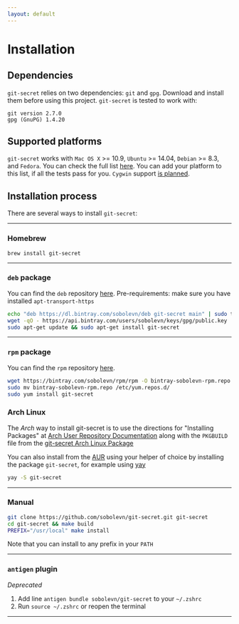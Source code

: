 ```yaml
---
layout: default
---
```


# Installation

## Dependencies

`git-secret` relies on two dependencies: `git` and `gpg`. Download and install them before using this project. `git-secret` is tested to work with:

    git version 2.7.0
    gpg (GnuPG) 1.4.20

## Supported platforms

`git-secret` works with `Mac OS X` >= 10.9, `Ubuntu` >= 14.04, `Debian` >= 8.3, and `Fedora`.
You can check the full list [here](https://travis-ci.org/sobolevn/git-secret).
You can add your platform to this list, if all the tests pass for you.
`Cygwin` support [is planned](https://github.com/sobolevn/git-secret/issues/40).

## Installation process

There are several ways to install `git-secret`:

---

### Homebrew

`brew install git-secret`

---

### `deb` package

You can find the `deb` repository [here](https://bintray.com/sobolevn/deb/git-secret).
Pre-requirements: make sure you have installed `apt-transport-https`

```bash
echo "deb https://dl.bintray.com/sobolevn/deb git-secret main" | sudo tee -a /etc/apt/sources.list
wget -qO - https://api.bintray.com/users/sobolevn/keys/gpg/public.key | sudo apt-key add -
sudo apt-get update && sudo apt-get install git-secret
```

---

### `rpm` package

You can find the `rpm` repository [here](https://bintray.com/sobolevn/rpm/git-secret).

```bash
wget https://bintray.com/sobolevn/rpm/rpm -O bintray-sobolevn-rpm.repo
sudo mv bintray-sobolevn-rpm.repo /etc/yum.repos.d/
sudo yum install git-secret
```

### Arch Linux

The _Arch_ way to install git-secret is to use the directions for
"Installing Packages" at [Arch User Repository Documentation](https://wiki.archlinux.org/index.php/Arch_User_Repository#Installing_packages)
along with the `PKGBUILD` file from the [git-secret Arch Linux Package](https://aur.archlinux.org/packages/git-secret/)

You can also install from the [AUR](https://aur.archlinux.org/) using your helper of choice by 
installing the package `git-secret`, for example using [yay](https://github.com/Jguer/yay)

```bash
yay -S git-secret
```

---

### Manual

```bash
git clone https://github.com/sobolevn/git-secret.git git-secret
cd git-secret && make build
PREFIX="/usr/local" make install
```

Note that you can install to any prefix in your `PATH`

---

### `antigen` plugin

*Deprecated*

1. Add line `antigen bundle sobolevn/git-secret` to your `~/.zshrc`
2. Run `source ~/.zshrc` or reopen the terminal

---
